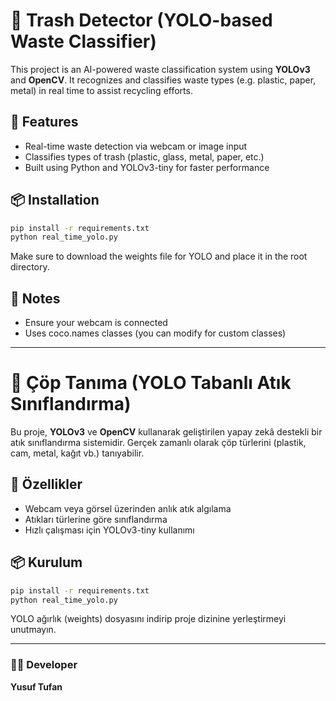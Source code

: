
# 🧠 Trash Detector (YOLO-based Waste Classifier)

This project is an AI-powered waste classification system using **YOLOv3** and **OpenCV**. It recognizes and classifies waste types (e.g. plastic, paper, metal) in real time to assist recycling efforts.

## 🚀 Features

- Real-time waste detection via webcam or image input
- Classifies types of trash (plastic, glass, metal, paper, etc.)
- Built using Python and YOLOv3-tiny for faster performance

## 📦 Installation

```bash
pip install -r requirements.txt
python real_time_yolo.py
```

Make sure to download the weights file for YOLO and place it in the root directory.

## 📌 Notes

- Ensure your webcam is connected
- Uses coco.names classes (you can modify for custom classes)

---

# 🧠 Çöp Tanıma (YOLO Tabanlı Atık Sınıflandırma)

Bu proje, **YOLOv3** ve **OpenCV** kullanarak geliştirilen yapay zekâ destekli bir atık sınıflandırma sistemidir. Gerçek zamanlı olarak çöp türlerini (plastik, cam, metal, kağıt vb.) tanıyabilir.

## 🚀 Özellikler

- Webcam veya görsel üzerinden anlık atık algılama
- Atıkları türlerine göre sınıflandırma
- Hızlı çalışması için YOLOv3-tiny kullanımı

## 📦 Kurulum

```bash
pip install -r requirements.txt
python real_time_yolo.py
```

YOLO ağırlık (weights) dosyasını indirip proje dizinine yerleştirmeyi unutmayın.

---

### 👨‍💻 Developer
**Yusuf Tufan**  
